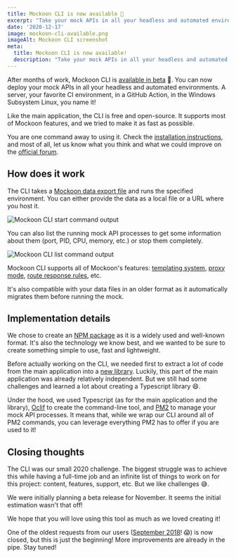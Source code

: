 ```yaml
---
title: Mockoon CLI is now available 🥳
excerpt: "Take your mock APIs in all your headless and automated environments with the new CLI: servers, CI, GitHub Action, WSL, etc."
date: '2020-12-17'
image: mockoon-cli-available.png
imageAlt: Mockoon CLI screenshot
meta:
  title: Mockoon CLI is now available!
  description: "Take your mock APIs in all your headless and automated environments with the new CLI: servers, CI, GitHub Action, WSL, etc."
---
```


After months of work, Mockoon CLI is [available in beta](https://github.com/mockoon/cli) 🚀. You can now deploy your mock APIs in all your headless and automated environments. A server, your favorite CI environment, in a GitHub Action, in the Windows Subsystem Linux, you name it! 

Like the main application, the CLI is free and open-source. It supports most of Mockoon features, and we tried to make it as fast as possible. 

You are one command away to using it. Check the [installation instructions](https://github.com/mockoon/cli#installation), and most of all, let us know what you think and what we could improve on the [official forum](https://github.com/mockoon/cli/discussions).

## How does it work 

The CLI takes a [Mockoon data export file](docs:import-export-data) and runs the specified environment. You can either provide the data as a local file or a URL where you host it. 

![Mockoon CLI start command output](/images/blog/cli-available/cli-mockoon-start.png)

You can also list the running mock API processes to get some information about them (port, PID, CPU, memory, etc.) or stop them completely.

![Mockoon CLI list command output](/images/blog/cli-available/cli-mockoon-list.png)

Mockoon CLI supports all of Mockoon's features: [templating system](https://mockoon.com/docs/latest/templating/overview/), [proxy mode](https://mockoon.com/docs/latest/proxy-mode/), [route response rules](https://mockoon.com/docs/latest/route-responses/dynamic-rules/), etc.

It's also compatible with your data files in an older format as it automatically migrates them before running the mock.

## Implementation details

We chose to create an [NPM package](https://www.npmjs.com/package/@mockoon/cli) as it is a widely used and well-known format. It's also the technology we know best, and we wanted to be sure to create something simple to use, fast and lightweight. 

Before actually working on the CLI, we needed first to extract a lot of code from the main application into a [new library](https://github.com/mockoon/commons). Luckily, this part of the main application was already relatively independent. But we still had some challenges and learned a lot about creating a Typescript library 😄.

Under the hood, we used Typescript (as for the main application and the library), [Oclif](https://oclif.io/) to create the command-line tool, and [PM2](https://pm2.keymetrics.io/docs/usage/pm2-api/) to manage your mock API processes. 
It means that, while we wrap our CLI around all of PM2 commands, you can leverage everything PM2 has to offer if you are used to it!

## Closing thoughts 

The CLI was our small 2020 challenge. The biggest struggle was to achieve this while having a full-time job and an infinite list of things to work on for this project: content, features, support, etc. But we like challenges 😅.

We were initially planning a beta release for November. It seems the initial estimation wasn't that off!

We hope that you will love using this tool as much as we loved creating it!

One of the oldest requests from our users ([September 2018](https://github.com/mockoon/cli/issues/1)! 😱) is now closed, but this is just the beginning! More improvements are already in the pipe. Stay tuned!


